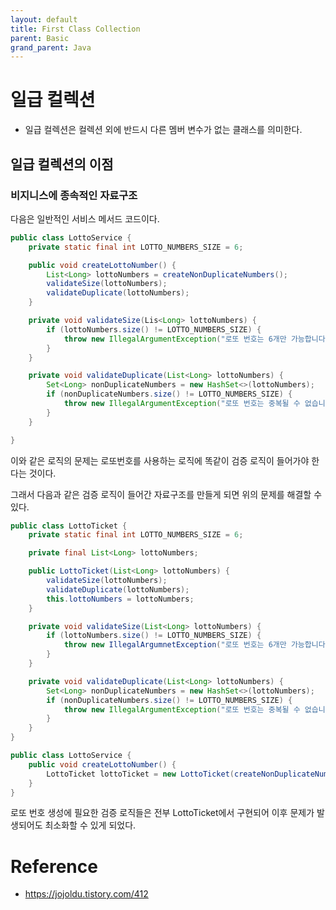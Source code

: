 ```yaml
---
layout: default
title: First Class Collection
parent: Basic
grand_parent: Java
---
```


# 일급 컬렉션

- 일급 컬렉션은 컬렉션 외에 반드시 다른 멤버 변수가 없는 클래스를 의미한다.

## 일급 컬렉션의 이점

### 비지니스에 종속적인 자료구조

다음은 일반적인 서비스 메서드 코드이다.

```java
public class LottoService {
    private static final int LOTTO_NUMBERS_SIZE = 6;

    public void createLottoNumber() {
        List<Long> lottoNumbers = createNonDuplicateNumbers();
        validateSize(lottoNumbers);
        validateDuplicate(lottoNumbers);
    }

    private void validateSize(Lis<Long> lottoNumbers) {
        if (lottoNumbers.size() != LOTTO_NUMBERS_SIZE) {
            throw new IllegalArgumentException("로또 번호는 6개만 가능합니다.");
        }
    }

    private void validateDuplicate(List<Long> lottoNumbers) {
        Set<Long> nonDuplicateNumbers = new HashSet<>(lottoNumbers);
        if (nonDuplicateNumbers.size() != LOTTO_NUMBERS_SIZE) {
            throw new IllegalArgumentException("로또 번호는 중복될 수 없습니다.");
        }
    }

}
```
이와 같은 로직의 문제는 로또번호를 사용하는 로직에 똑같이 검증 로직이 들어가야 한다는 것이다.

그래서 다음과 같은 검증 로직이 들어간 자료구조를 만들게 되면 위의 문제를 해결할 수 있다.

```java
public class LottoTicket {
    private static final int LOTTO_NUMBERS_SIZE = 6;

    private final List<Long> lottoNumbers;

    public LottoTicket(List<Long> lottoNumbers) {
        validateSize(lottoNumbers);
        validateDuplicate(lottoNumbers);
        this.lottoNumbers = lottoNumbers;
    }

    private void validateSize(List<Long> lottoNumbers) {
        if (lottoNumbers.size() != LOTTO_NUMBERS_SIZE) {
            throw new IllegalArgumnetException("로또 번호는 6개만 가능합니다.");
        }
    }

    private void validateDuplicate(List<Long> lottoNumbers) {
        Set<Long> nonDuplicateNumbers = new HashSet<>(lottoNumbers);
        if (nonDuplicateNumbers.size() != LOTTO_NUMBERS_SIZE) {
            throw new IllegalArgumentException("로또 번호는 중복될 수 없습니다.");
        }
    }
}
```

```java
public class LottoService {
    public void createLottoNumber() {
        LottoTicket lottoTicket = new LottoTicket(createNonDuplicateNumbers());
    }
}
```

로또 번호 생성에 필요한 검증 로직들은 전부 LottoTicket에서 구현되어 이후 문제가 발생되어도 최소화할 수 있게 되었다.

## 

# Reference
- https://jojoldu.tistory.com/412